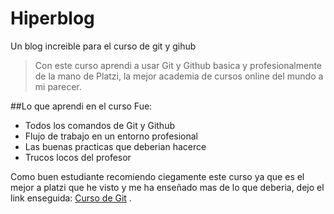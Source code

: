 # Hiperblog

Un blog increible para el curso de git y gihub

>Con  este curso aprendi a usar Git y Github basica y profesionalmente de la mano de Platzi, la mejor academia de cursos online del mundo a mi parecer.

##Lo que aprendi en el curso Fue:

* Todos los comandos de Git y Github
* Flujo de trabajo en un entorno profesional
* Las buenas practicas que deberian hacerce
* Trucos locos del profesor

Como buen estudiante recomiendo ciegamente este curso ya que es el mejor a platzi que he visto y me ha enseñado mas de lo que deberia, dejo el link enseguida: [Curso de Git](https://platzi.com/clases/git-github/)
.